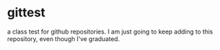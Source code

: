 # gittest
a class test for github repositories.
I am just going to keep adding to this repository, even though I've graduated.  
